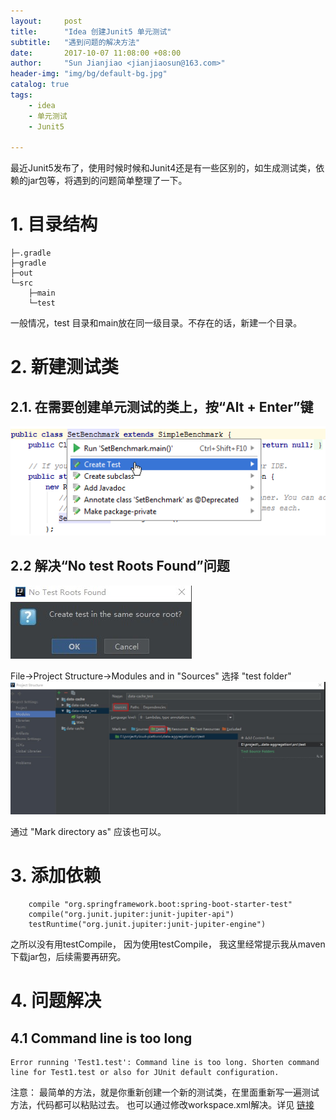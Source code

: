 ```yaml
---
layout:     post
title:      "Idea 创建Junit5 单元测试"  
subtitle:   "遇到问题的解决方法"
date:       2017-10-07 11:08:00 +08:00
author:     "Sun Jianjiao <jianjiaosun@163.com>"
header-img: "img/bg/default-bg.jpg"
catalog: true
tags:
    - idea
    - 单元测试
    - Junit5

---
```


最近Junit5发布了，使用时候时候和Junit4还是有一些区别的，如生成测试类，依赖的jar包等，将遇到的问题简单整理了一下。

# 1. 目录结构

```
├─.gradle
├─gradle
├─out
└─src
    ├─main
    └─test
```

一般情况，test 目录和main放在同一级目录。不存在的话，新建一个目录。

# 2. 新建测试类
## 2.1. 在需要创建单元测试的类上，按“Alt + Enter”键
![新建测试类图片](/img/post/2018/junit/createTest.png)

## 2.2 解决“No test Roots Found”问题
![No test Roots Found](/img/post/2018/junit/no-test-roots-found.png)

File->Project Structure->Modules and in "Sources" 选择 "test folder" 
![No test Roots Found](/img/post/2018/junit/set-test-root.png)

通过 "Mark directory as" 应该也可以。

# 3. 添加依赖
```
    compile "org.springframework.boot:spring-boot-starter-test"
    compile("org.junit.jupiter:junit-jupiter-api")
    testRuntime("org.junit.jupiter:junit-jupiter-engine")
```
之所以没有用testCompile， 因为使用testCompile， 我这里经常提示我从maven下载jar包，后续需要再研究。

# 4. 问题解决
## 4.1 Command line is too long
```
Error running 'Test1.test': Command line is too long. Shorten command line for Test1.test or also for JUnit default configuration. 
```
注意： 最简单的方法，就是你重新创建一个新的测试类，在里面重新写一遍测试方法，代码都可以粘贴过去。
也可以通过修改workspace.xml解决。详见 [链接](https://www.cnblogs.com/sxdcgaq8080/p/9025201.html)